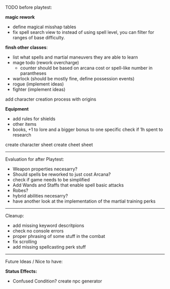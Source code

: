 TODO before playtest:

**magic rework**
- define magical misshap tables
- fix spell search view to instead of using spell level, you can filter for ranges of base difficulty.

**finsh other classes**:
- list what spells and martial maneuvers they are able to learn
- mage todo (rework overcharge)
  - counter should be based on arcana cost or spell-like number in parantheses
- warlock (should be mostly fine, define possession events)
- rogue (implement ideas)
- fighter (implement ideas)

add character creation process with origins

**Equipment**
- add rules for shields
- other items
- books, +1 to lore and a bigger bonus to one specific check if 1h spent to research

create character sheet
create cheet sheet
___________________________________________________________
Evaluation for after Playtest:

- Weapon properties necesarry?
- Should spells be reworked to just cost Arcana?
- check if game needs to be simplified
- Add Wands and Staffs that enable spell basic attacks
- Robes?
- hybrid abilities necesarry?
- have another look at the implementation of the martial training perks

___________________________________________________________
Cleanup:

- add missing keyword descritpions
- check no console errors
- proper phrasing of some stuff in the combat
- fix scrolling
- add missing spellcasting perk stuff

___________________________________________________________
Future Ideas / Nice to have:

**Status Effects:**
- Confused Condition?
create npc generator